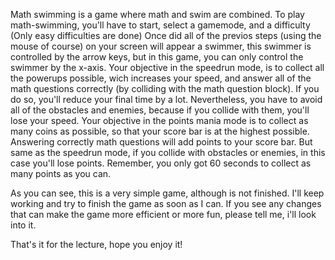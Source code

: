Math swimming is a game where math and swim are combined. 
To play math-swimming, you'll have to start, select a gamemode, and a difficulty (Only easy difficulties are done)
Once did all of the previos steps (using the mouse of course) on your screen will appear a swimmer, this swimmer is controlled by the arrow keys, but in this game, you can only control the swimmer by the x-axis.
Your objective in the speedrun mode, is to collect all the powerups possible, wich increases your speed, and answer all of the math questions correctly (by colliding with the math question block). If you do so, you'll reduce your final time by a lot. 
Nevertheless, you have to avoid all of the obstacles and enemies, because if you collide with them, you'll lose your speed.
Your objective in the points mania mode is to collect as many coins as possible, so that your score bar is at the highest possible. Answering correctly math questions will add points to your score bar. But same as the speedrun mode, 
if you collide with obstacles or enemies, in this case you'll lose points. Remember, you only got 60 seconds to collect as many points as you can.

As you can see, this is a very simple game, although is not finished. I'll keep working and try to finish the game as soon as I can. 
If you see any changes that can make the game more efficient or more fun, please tell me, i'll look into it.

That's it for the lecture, hope you enjoy it!
